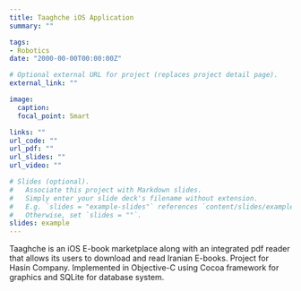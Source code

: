 ```yaml
---
title: Taaghche iOS Application
summary: ""

tags:
- Robotics
date: "2000-00-00T00:00:00Z"

# Optional external URL for project (replaces project detail page).
external_link: ""

image:
  caption:
  focal_point: Smart

links: ""
url_code: ""
url_pdf: ""
url_slides: ""
url_video: ""

# Slides (optional).
#   Associate this project with Markdown slides.
#   Simply enter your slide deck's filename without extension.
#   E.g. `slides = "example-slides"` references `content/slides/example-slides.md`.
#   Otherwise, set `slides = ""`.
slides: example
---
```


Taaghche is an iOS E-book marketplace along with an integrated pdf reader that allows its users to download and read Iranian E-books. Project for Hasin Company. Implemented in Objective-C using Cocoa framework for graphics and SQLite for database system.